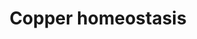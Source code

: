 ---
annotations:
- id: PW:0001002
  parent: regulatory pathway
  type: Pathway Ontology
  value: copper homeostasis pathway
authors:
- Gdannag
- MaintBot
- Egonw
- Giorgia
- Khanspers
- Ariutta
- Marvin M2
- Eweitz
citedin:
- link: PMC7817261
  title: Transcriptome Profiling of Human Follicle Dermal Papilla Cells in response
    to Porphyra-334 Treatment by RNA-Seq (2021)
- link: PMC7859841
  title: gprofiler2 -- an R package for gene list functional enrichment analysis and
    namespace conversion toolset g:Profiler (2020)
communities: []
description: Copper is a redox-active transition metal and an essential trace element
  for life. It is a catalytic cofactor for numerous enzymes involved in critical biological
  processes (e.g. detoxification by oxygen free radicals, angiogenesis, pigmentation,
  peptide hormone production, etc.). However, "free" copper is harmful for cells because
  it can generate ROS that leads to cellular damage. Thus, all organisms and cells
  maintain a tight control of its uptake, trafficking and export. This process is
  rather intricate and requires an interplay between numerous biomolecules (e.g. proteins,
  metabolites) that act as copper ions importers (CTR1, CTR2, DMT1, Prp, APP), chaperones
  (CCS, ATOX1, COX17, COMMD1) and exporters (ATP7A, ATP7B). Copper ions and Cu-independent
  stimuli (hormone, oxygen, phosphorylation and ubiquination) seem to affect localization
  and expression of Cu-transporters and chaperones. Potential targets of copper ions
  seem to be crucial signaling pathways, such as PI3K/Akt, in which copper induces
  insulin-like effects. Copper dyshomeostasis could be implicated in cancer and a
  number of neurodegenerative diseases, including Alzheimer's disease, Parkinson's
  disease, prion disease and ALS.  Proteins on this pathway have targeted assays available
  via the [https://assays.cancer.gov/available_assays?wp_id=WP3286 CPTAC Assay Portal]
last-edited: 2024-01-29
ndex: 86c563a9-8b66-11eb-9e72-0ac135e8bacf
organisms:
- Homo sapiens
redirect_from:
- /index.php/Pathway:WP3286
- /instance/WP3286
- /instance/WP3286_r128182
revision: r128182
schema-jsonld:
- '@context': https://schema.org/
  '@id': https://wikipathways.github.io/pathways/WP3286.html
  '@type': Dataset
  creator:
    '@type': Organization
    name: WikiPathways
  description: Copper is a redox-active transition metal and an essential trace element
    for life. It is a catalytic cofactor for numerous enzymes involved in critical
    biological processes (e.g. detoxification by oxygen free radicals, angiogenesis,
    pigmentation, peptide hormone production, etc.). However, "free" copper is harmful
    for cells because it can generate ROS that leads to cellular damage. Thus, all
    organisms and cells maintain a tight control of its uptake, trafficking and export.
    This process is rather intricate and requires an interplay between numerous biomolecules
    (e.g. proteins, metabolites) that act as copper ions importers (CTR1, CTR2, DMT1,
    Prp, APP), chaperones (CCS, ATOX1, COX17, COMMD1) and exporters (ATP7A, ATP7B).
    Copper ions and Cu-independent stimuli (hormone, oxygen, phosphorylation and ubiquination)
    seem to affect localization and expression of Cu-transporters and chaperones.
    Potential targets of copper ions seem to be crucial signaling pathways, such as
    PI3K/Akt, in which copper induces insulin-like effects. Copper dyshomeostasis
    could be implicated in cancer and a number of neurodegenerative diseases, including
    Alzheimer's disease, Parkinson's disease, prion disease and ALS.  Proteins on
    this pathway have targeted assays available via the [https://assays.cancer.gov/available_assays?wp_id=WP3286
    CPTAC Assay Portal]
  keywords:
  - ADAM10
  - ADAM17
  - ADAM9
  - AKT
  - APC
  - APP
  - ATOX1
  - ATP7A
  - ATP7B
  - BACE1
  - CASP3
  - CCND1
  - CCS
  - COMMD1
  - COX11
  - COX17
  - CPHL1P
  - Cu(I)
  - Cu+
  - Cu2+
  - FOXO1
  - FOXO3
  - GSK3B
  - JUN
  - MAPT
  - MDM2
  - MT1A
  - MT1B
  - MT1E
  - MT1F
  - MT1G
  - MT1H
  - MT1JP
  - MT1L
  - MT1X
  - MT2A
  - MT3
  - MT4
  - MTF1
  - MTF2
  - PIK3CA
  - PRNP
  - PTEN
  - SCO1
  - SCO2
  - SLC11A2
  - SLC31A1
  - SLC31A2
  - SOD1
  - SOD3
  - SP1
  - STEAP1
  - STEAP2
  - STEAP3
  - STEAP4
  - TP53
  - XAF1
  - XIAP
  license: CC0
  name: Copper homeostasis
seo: CreativeWork
title: Copper homeostasis
wpid: WP3286
---